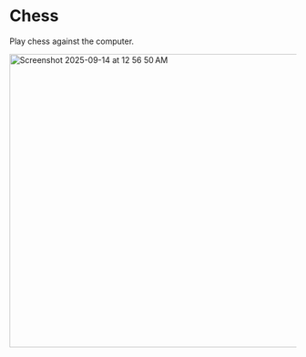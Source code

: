 # Chess

Play chess against the computer.

<img width="512" height="514" alt="Screenshot 2025-09-14 at 12 56 50 AM" src="https://github.com/user-attachments/assets/f1c40d80-2dd6-49a4-848b-438b0ea8d29d" />
